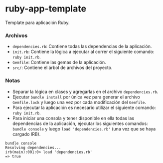 # ruby-app-template
Template para aplicación Ruby.

### Archivos

- `dependencies.rb`: Contiene todas las dependencias de la aplicación.
- `init.rb`: Contiene la lógica a ejecutar al correr el siguiente comando: `ruby init.rb`.
- `Gemfile`: Contiene las gemas de la aplicación.
- `src/`: Contiene el árbol de archivos del proyecto.

### Notas

- Separar la lógica en clases y agregarlas en el archivo `dependencies.rb`.
- Ejecutar `bundle install` por única vez para generar el archivo `Gemfile.lock` y luego una vez por cada modificación del `Gemfile`.
- Para ejecutar la aplicación es necesario utilizar el siguiente comando: `ruby init.rb`.
- Para iniciar una consola y tener disponible en ella todas las dependencias de la aplicación, ejecutar los siguientes comandos:
`bundle console` y luego `load 'dependencies.rb'` (una vez que se haya cargado IRB).

```
bundle console
Resolving dependencies...
irb(main):001:0> load 'dependencies.rb'
=> true
```
